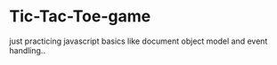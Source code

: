 # Tic-Tac-Toe-game
just practicing javascript basics like document object model and event handling..
